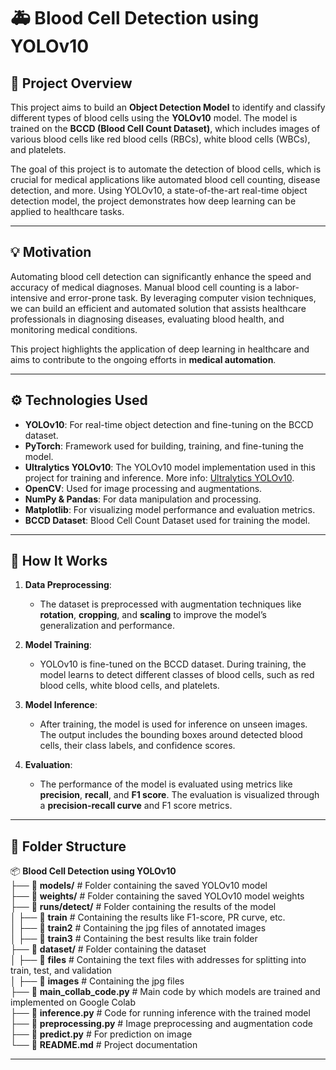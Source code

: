 # 🚑 **Blood Cell Detection using YOLOv10**

## 📖 **Project Overview**
This project aims to build an **Object Detection Model** to identify and classify different types of blood cells using the **YOLOv10** model. The model is trained on the **BCCD (Blood Cell Count Dataset)**, which includes images of various blood cells like red blood cells (RBCs), white blood cells (WBCs), and platelets.

The goal of this project is to automate the detection of blood cells, which is crucial for medical applications like automated blood cell counting, disease detection, and more. Using YOLOv10, a state-of-the-art real-time object detection model, the project demonstrates how deep learning can be applied to healthcare tasks.

---

## 💡 **Motivation**
Automating blood cell detection can significantly enhance the speed and accuracy of medical diagnoses. Manual blood cell counting is a labor-intensive and error-prone task. By leveraging computer vision techniques, we can build an efficient and automated solution that assists healthcare professionals in diagnosing diseases, evaluating blood health, and monitoring medical conditions.

This project highlights the application of deep learning in healthcare and aims to contribute to the ongoing efforts in **medical automation**.

---

## ⚙️ **Technologies Used**
- **YOLOv10**: For real-time object detection and fine-tuning on the BCCD dataset.
- **PyTorch**: Framework used for building, training, and fine-tuning the model.
- **Ultralytics YOLOv10**: The YOLOv10 model implementation used in this project for training and inference. More info: [Ultralytics YOLOv10](https://github.com/ultralytics/yolov5).
- **OpenCV**: Used for image processing and augmentations.
- **NumPy & Pandas**: For data manipulation and processing.
- **Matplotlib**: For visualizing model performance and evaluation metrics.
- **BCCD Dataset**: Blood Cell Count Dataset used for training the model.

---

## 🚀 **How It Works**

1. **Data Preprocessing**:
   - The dataset is preprocessed with augmentation techniques like **rotation**, **cropping**, and **scaling** to improve the model’s generalization and performance.
   
2. **Model Training**:
   - YOLOv10 is fine-tuned on the BCCD dataset. During training, the model learns to detect different classes of blood cells, such as red blood cells, white blood cells, and platelets.
   
3. **Model Inference**:
   - After training, the model is used for inference on unseen images. The output includes the bounding boxes around detected blood cells, their class labels, and confidence scores.
   
4. **Evaluation**:
   - The performance of the model is evaluated using metrics like **precision**, **recall**, and **F1 score**. The evaluation is visualized through a **precision-recall curve** and F1 score metrics.

---

## 📂 **Folder Structure**

📦 **Blood Cell Detection using YOLOv10**  
├── 📂 **models/**                 # Folder containing the saved YOLOv10 model  
├── 📂 **weights/**                # Folder containing the saved YOLOv10 model weights  
├── 📂 **runs/detect/**            # Folder containing the results of the model  
│   ├── 📂 **train**               # Containing the results like F1-score, PR curve, etc.  
│   ├── 📂 **train2**              # Containing the jpg files of annotated images  
│   ├── 📂 **train3**              # Containing the best results like train folder  
├── 📂 **dataset/**                # Folder containing the dataset  
│   ├── 📂 **files**               # Containing the text files with addresses for splitting into train, test, and validation  
│   ├── 📂 **images**              # Containing the jpg files  
├── 📜 **main_collab_code.py**     # Main code by which models are trained and implemented on Google Colab  
├── 📜 **inference.py**            # Code for running inference with the trained model  
├── 📜 **preprocessing.py**        # Image preprocessing and augmentation code  
├── 📜 **predict.py**              # For prediction on image  
└── 📜 **README.md**               # Project documentation  


---


